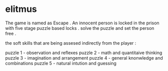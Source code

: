 # elitmus
The game is named as Escape . An innocent person is locked in the prison with five stage puzzle based locks . solve the puzzle and set the person free .

the soft skills that are being assesed indirectly from the player :

puzzle 1 - observation and reflexes
puzzle 2 - math and quantitaive thinking
puzzle 3 - imagination and arrangement
puzzle 4 - general knonwledge and combinations
puzzle 5 -  natural intution and guessing
